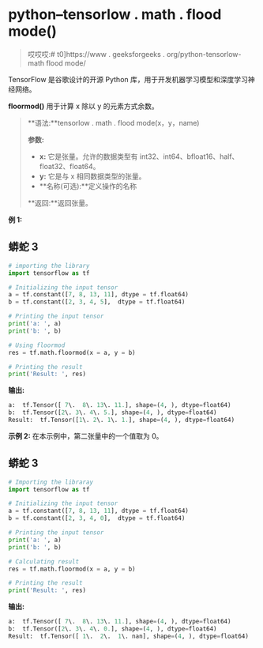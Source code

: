 # python–tensorlow . math . flood mode()

> 哎哎哎:# t0]https://www . geeksforgeeks . org/python-tensorlow-math flood mode/

TensorFlow 是谷歌设计的开源 Python 库，用于开发机器学习模型和深度学习神经网络。

**floormod()** 用于计算 x 除以 y 的元素方式余数。

> **语法:**tensorlow . math . flood mode(x，y，name)
> 
> **参数:**
> 
> *   **x:** 它是张量。允许的数据类型有 int32、int64、bfloat16、half、float32、float64。
> *   **y:** 它是与 x 相同数据类型的张量。
> *   **名称(可选):**定义操作的名称
> 
> **返回:**返回张量。

**例 1:**

## 蟒蛇 3

```py
# importing the library
import tensorflow as tf

# Initializing the input tensor
a = tf.constant([7, 8, 13, 11], dtype = tf.float64)
b = tf.constant([2, 3, 4, 5],  dtype = tf.float64)

# Printing the input tensor
print('a: ', a)
print('b: ', b)

# Using floormod
res = tf.math.floormod(x = a, y = b)

# Printing the result
print('Result: ', res)
```

**输出:**

```py
a:  tf.Tensor([ 7\.  8\. 13\. 11.], shape=(4, ), dtype=float64)
b:  tf.Tensor([2\. 3\. 4\. 5.], shape=(4, ), dtype=float64)
Result:  tf.Tensor([1\. 2\. 1\. 1.], shape=(4, ), dtype=float64)

```

**示例 2:** 在本示例中，第二张量中的一个值取为 0。

## 蟒蛇 3

```py
# Importing the libraray
import tensorflow as tf

# Initializing the input tensor
a = tf.constant([7, 8, 13, 11], dtype = tf.float64)
b = tf.constant([2, 3, 4, 0],  dtype = tf.float64)

# Printing the input tensor
print('a: ', a)
print('b: ', b)

# Calculating result
res = tf.math.floormod(x = a, y = b)

# Printing the result
print('Result: ', res)
```

**输出:**

```py
a:  tf.Tensor([ 7\.  8\. 13\. 11.], shape=(4, ), dtype=float64)
b:  tf.Tensor([2\. 3\. 4\. 0.], shape=(4, ), dtype=float64)
Result:  tf.Tensor([ 1\.  2\.  1\. nan], shape=(4, ), dtype=float64)
```